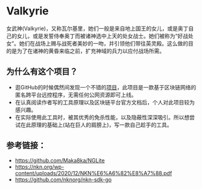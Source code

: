 # Valkyrie
女武神(Valkyrie)，又称瓦尔基里，她们一般是来自地上国王的女儿，或是奥丁自己的女儿，或是发誓侍奉奥丁而被诸神选中上天的处女战士。她们被称为“好战处女”。她们在战场上赐与战死者美妙的一吻，并引领他们带往英灵殿。这么做的目的是为了在诸神的黄昏来临之前，扩充神域的兵力以应付战场所需。

## 为什么有这个项目？
- 逛GitHub的时候偶然间发现一个不错的[项目](https://github.com/Maka8ka/NGLite)，此项目是一款基于区块链网络的匿名跨平台远控程序，无需任何公网资源即可上线。
- 在认真阅读作者写的工具原理以及区块链平台官方文档后，个人对此项目较为感兴趣。
- 在实际使用此工具时，被其优秀的免杀性能，以及隐蔽性深深吸引。所以想尝试在此原理的基础上(站在巨人的肩膀上)，写一款自己趁手的工具。
## 参考链接：
- https://github.com/Maka8ka/NGLite
- https://nkn.org/wp-content/uploads/2020/12/NKN%E6%A6%82%E8%A7%88.pdf
- https://github.com/nknorg/nkn-sdk-go

